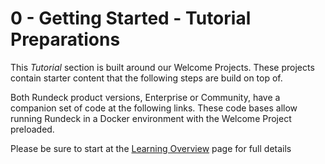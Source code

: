 # 0 - Getting Started - Tutorial Preparations

This *Tutorial* section is built around our Welcome Projects. These projects contain starter content that the following steps are build on top of.

Both Rundeck product versions, Enterprise or Community, have a companion set of code at the following links.  These code bases allow running Rundeck in a Docker environment with the Welcome Project preloaded.

Please be sure to start at the [Learning Overview](/learning/index.md) page for full details
